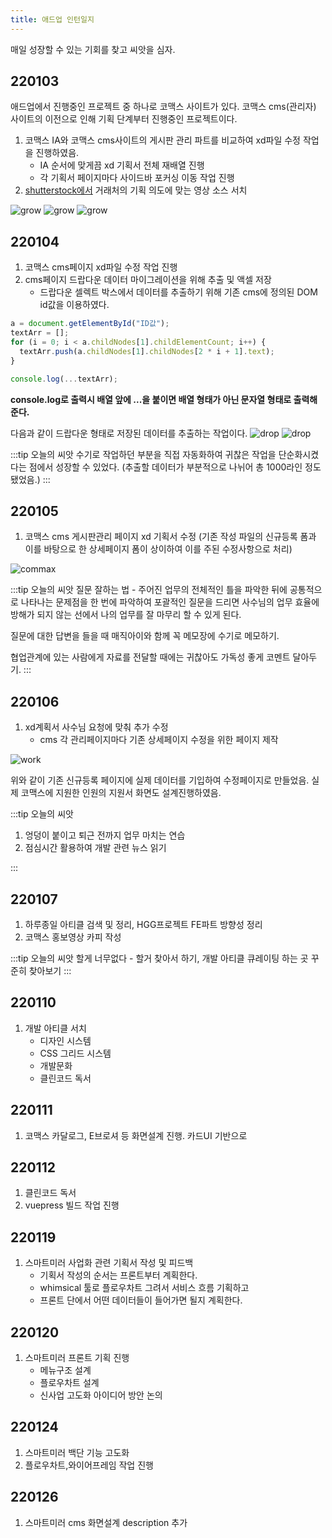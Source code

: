```yaml
---
title: 애드업 인턴일지
---
```


매일 성장할 수 있는 기회를 찾고 씨앗을 심자.

## 220103

애드업에서 진행중인 프로젝트 중 하나로 코맥스 사이트가 있다. 코맥스 cms(관리자) 사이트의 이전으로 인해 기획 단계부터 진행중인 프로젝트이다.

1. 코맥스 IA와 코맥스 cms사이트의 게시판 관리 파트를 비교하여 xd파일 수정 작업을 진행하였음.
   - IA 순서에 맞게끔 xd 기획서 전체 재배열 진행
   - 각 기획서 페이지마다 사이드바 포커싱 이동 작업 진행
2. [shutterstock에서](https://www.shutterstock.com/ko/explore/korea-stock-images-0814?kw=shutterstock&c3apidt=p67361398787&gclid=Cj0KCQiA_c-OBhDFARIsAIFg3exOJwj7iuXhlK0bzVqftdiKw4nXDo6VpJHzH2gAb7-v99gdFEyV9fwaAtC7EALw_wcB&gclsrc=aw.ds) 거래처의 기획 의도에 맞는 영상 소스 서치

![grow](../.vuepress/assets/grow/list1.png)
![grow](../.vuepress/assets/grow/list2.png)
![grow](../.vuepress/assets/grow/list3.png)

## 220104

1. 코맥스 cms페이지 xd파일 수정 작업 진행
2. cms페이지 드랍다운 데이터 마이그레이션을 위해 추출 및 액셀 저장
   - 드랍다운 셀렉트 박스에서 데이터를 추출하기 위해 기존 cms에 정의된 DOM id값을 이용하였다.

```js
a = document.getElementById("ID값");
textArr = [];
for (i = 0; i < a.childNodes[1].childElementCount; i++) {
  textArr.push(a.childNodes[1].childNodes[2 * i + 1].text);
}

console.log(...textArr);
```

**console.log로 출력시 배열 앞에 ...을 붙이면 배열 형태가 아닌 문자열 형태로 출력해준다.**

다음과 같이 드랍다운 형태로 저장된 데이터를 추출하는 작업이다.
![drop](../.vuepress/assets/grow/drop2.png)
![drop](../.vuepress/assets/grow/drop.png)

:::tip 오늘의 씨앗
수기로 작업하던 부분을 직접 자동화하여 귀찮은 작업을 단순화시켰다는 점에서 성장할 수 있었다. (추출할 데이터가 부분적으로 나뉘어 총 1000라인 정도 됐었음.)
:::

## 220105

1. 코맥스 cms 게시판관리 페이지 xd 기획서 수정 (기존 작성 파일의 신규등록 폼과 이를 바탕으로 한 상세페이지 폼이 상이하여 이를 주된 수정사항으로 처리)

![commax](../.vuepress/assets/grow/commax.png)

:::tip 오늘의 씨앗
질문 잘하는 법 - 주어진 업무의 전체적인 틀을 파악한 뒤에 공통적으로 나타나는 문제점을 한 번에 파악하여 포괄적인 질문을 드리면 사수님의 업무 효율에 방해가 되지 않는 선에서 나의 업무를 잘 마무리 할 수 있게 된다.

질문에 대한 답변을 들을 때 매직아이와 함께 꼭 메모장에 수기로 메모하기.

협업관계에 있는 사람에게 자료를 전달할 때에는 귀찮아도 가독성 좋게 코멘트 달아두기.
:::

## 220106

1. xd계획서 사수님 요청에 맞춰 추가 수정
   - cms 각 관리페이지마다 기존 상세페이지 수정을 위한 페이지 제작

![work](../.vuepress/assets/grow/0106cms.png)

위와 같이 기존 신규등록 페이지에 실제 데이터를 기입하여 수정페이지로 만들었음. 실제 코맥스에 지원한 인원의 지원서 화면도 설계진행하였음.

:::tip 오늘의 씨앗

1. 엉덩이 붙이고 퇴근 전까지 업무 마치는 연습
2. 점심시간 활용하여 개발 관련 뉴스 읽기

:::

## 220107

1. 하루종일 아티클 검색 및 정리, HGG프로젝트 FE파트 방향성 정리
2. 코맥스 홍보영상 카피 작성

:::tip 오늘의 씨앗
할게 너무없다 - 할거 찾아서 하기, 개발 아티클 큐레이팅 하는 곳 꾸준히 찾아보기
:::

## 220110

1. 개발 아티클 서치
   - 디자인 시스템
   - CSS 그리드 시스템
   - 개발문화
   - 클린코드 독서

## 220111

1. 코맥스 카달로그, E브로셔 등 화면설계 진행. 카드UI 기반으로

## 220112

1. 클린코드 독서
2. vuepress 빌드 작업 진행

## 220119

1. 스마트미러 사업화 관련 기획서 작성 및 피드백
   - 기획서 작성의 순서는 프론트부터 계획한다.
   - whimsical 툴로 플로우차트 그려서 서비스 흐름 기획하고
   - 프론트 단에서 어떤 데이터들이 들어가면 될지 계획한다.

## 220120

1. 스마트미러 프론트 기획 진행
   - 메뉴구조 설계
   - 플로우차트 설계
   - 신사업 고도화 아이디어 방안 논의

## 220124

1. 스마트미러 백단 기능 고도화
2. 플로우차트,와이어프레임 작업 진행

## 220126

1. 스마트미러 cms 화면설계 description 추가
